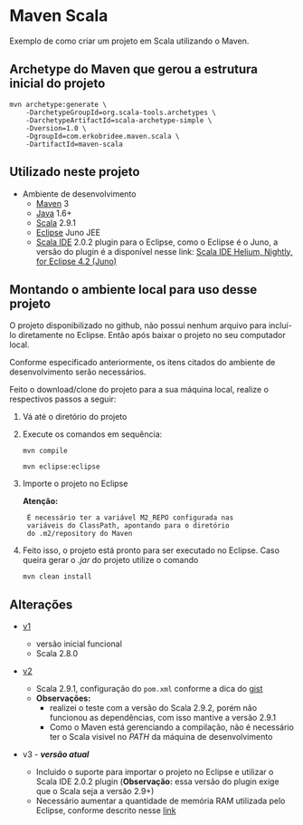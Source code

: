 Maven Scala
===========

Exemplo de como criar um projeto em Scala utilizando o Maven.

Archetype do Maven que gerou a estrutura inicial do projeto
-----------------------------------------------------------

<pre><code>mvn archetype:generate \
    -DarchetypeGroupId=org.scala-tools.archetypes \
    -DarchetypeArtifactId=scala-archetype-simple \
    -Dversion=1.0 \
    -DgroupId=com.erkobridee.maven.scala \
    -DartifactId=maven-scala</code></pre>


Utilizado neste projeto
-----------------------

* Ambiente de desenvolvimento
  * [Maven](http://maven.apache.org/) 3
  * [Java](http://www.java.com/) 1.6+
  * [Scala](http://www.scala-lang.org/) 2.9.1
  * [Eclipse](http://eclipse.org/) Juno JEE
  * [Scala IDE](http://scala-ide.org/) 2.0.2 plugin para o Eclipse, como o Eclipse é o Juno, a versão do plugin é a disponível nesse link: [Scala IDE Helium, Nightly, for Eclipse 4.2 (Juno)](http://scala-ide.org/download/nightly.html)

Montando o ambiente local para uso desse projeto
------------------------------------------------
O projeto disponibilizado no github, não possui nenhum arquivo para incluí-lo diretamente no Eclipse. Então após baixar o projeto no seu computador local.

Conforme especificado anteriormente, os itens citados do ambiente de desenvolvimento serão necessários.

Feito o download/clone do projeto para a sua máquina local, realize o respectivos passos a seguir:

1. Vá até o diretório do projeto
2. Execute os comandos em sequência:
  
  	`mvn compile` 
  	
  	`mvn eclipse:eclipse`
  
3. Importe o projeto no Eclipse

  	**Atenção:**

    	É necessário ter a variável M2_REPO configurada nas 
    	variáveis do ClassPath, apontando para o diretório 
    	do .m2/repository do Maven
    
4. Feito isso, o projeto está pronto para ser executado no Eclipse. Caso queira gerar o *.jar* do projeto utilize o comando

	`mvn clean install`    


Alterações
----------

* [v1](https://github.com/erkobridee/maven-scala/tree/v1) 
  * versão inicial funcional
  * Scala 2.8.0

* [v2](https://github.com/erkobridee/maven-scala/tree/v2)
  * Scala 2.9.1, configuração do `pom.xml` conforme a dica do [gist](https://gist.github.com/1196756) 
  * **Observações:** 
  	* realizei o teste com a versão do Scala 2.9.2, porém não funcionou as dependências, com isso mantive a versão 2.9.1
  	* Como o Maven está gerenciando a compilação, não é necessário ter o Scala visivel no *PATH* da máquina de desenvolvimento
  	
* v3 - ***versão atual***
  * Incluido o suporte para importar o projeto no Eclipse e utilizar o Scala IDE 2.0.2 plugin (**Observação:** essa versão do plugin exige que o Scala seja a versão 2.9+) 
  * Necessário aumentar a quantidade de memória RAM utilizada pelo Eclipse, conforme descrito nesse [link](http://wiki.eclipse.org/FAQ_How_do_I_increase_the_heap_size_available_to_Eclipse%3F)
  




